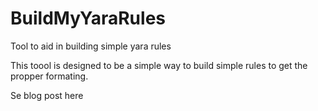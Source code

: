 # BuildMyYaraRules
Tool to aid in building simple yara rules

This toool is designed to be a simple way to build simple rules to get the propper formating.

Se blog post here 

